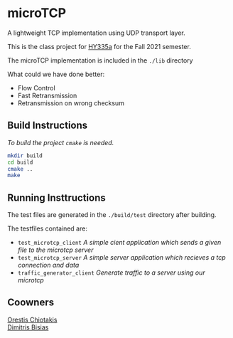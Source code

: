 # microTCP
A lightweight TCP implementation using UDP transport layer.

This is the class project for [HY335a](www.csd.uoc.gr/~hy335a/) for the
Fall 2021 semester.

The microTCP implementation is included in the `./lib` directory

What could we have done better:
  - Flow Control
  - Fast Retransmission
  - Retransmission on wrong checksum

## Build Instructions
*To build the project `cmake` is needed.*

```bash
mkdir build
cd build
cmake ..
make
```

## Running Insttructions

The test files are generated in the `./build/test` directory after building.

The testfiles contained are:
+ `test_microtcp_client` *A simple cient application which sends a given file to the microtcp server*
+ `test_microtcp_server` *A simple server application which recieves a tcp connection and data*
+ `traffic_generator_client` *Generate traffic to a server using our microtcp* 

## Coowners
[Orestis Chiotakis](https://github.com/chiotak0) <br>
[Dimitris Bisias](https://github.com/dbisias)
